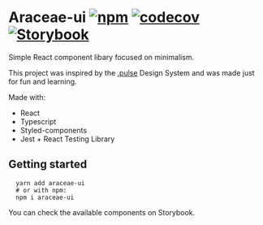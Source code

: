 # Araceae-ui [![npm](https://img.shields.io/npm/v/araceae-ui)](https://www.npmjs.com/package/araceae-ui) [![codecov](https://codecov.io/gh/Aaronsantos/Araceae-ui/branch/master/graph/badge.svg)](https://codecov.io/gh/Aaronsantos/Araceae-ui) [![Storybook](https://img.shields.io/badge/storybook-%232A0481?logo=storybook)](https://aaronsantos.github.io/Araceae-ui/)



Simple React component libary focused on minimalism.

This project was inspired by the [.pulse](https://pulse.heartbeat.ua/) Design System and was made just for fun and learning.

Made with:
  - React
  - Typescript
  - Styled-components
  - Jest + React Testing Library

## Getting started

```
  yarn add araceae-ui
  # or with npm:
  npm i araceae-ui
```
You can check the available components on Storybook.
